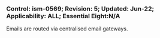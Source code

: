 ### Control: ism-0569; Revision: 5; Updated: Jun-22; Applicability: ALL; Essential Eight:N/A
<p>Emails are routed via centralised email gateways.</p>
